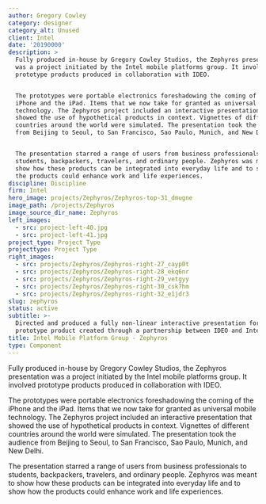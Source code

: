 ```yaml
---
author: Gregory Cowley
category: designer
category_alt: Unused
client: Intel
date: '20190000'
description: >
  Fully produced in-house by Gregory Cowley Studios, the Zephyros presentation
  was a project initiated by the Intel mobile platforms group. It involved
  prototype products produced in collaboration with IDEO.


  The prototypes were portable electronics foreshadowing the coming of the
  iPhone and the iPad. Items that we now take for granted as universal mobile
  technology. The Zephyros project included an interactive presentation that
  showed the use of hypothetical products in context. Vignettes of different
  countries around the world were simulated. The presentation took the audience
  from Beijing to Seoul, to San Francisco, Sao Paulo, Munich, and New Delhi.


  The presentation starred a range of users from business professionals to
  students, backpackers, travelers, and ordinary people. Zephyros was meant to
  show how these products can be integrated into everyday life and to show how
  the products could enhance work and life experiences.
discipline: Discipline
firm: Intel
hero_image: projects/Zephyros/Zephyros-top-31_dmugne
image_path: /projects/Zephyros
image_source_dir_name: Zephyros
left_images:
  - src: project-left-40.jpg
  - src: project-left-41.jpg
project_type: Project Type
projecttype: Project Type
right_images:
  - src: projects/Zephyros/Zephyros-right-27_cayp0t
  - src: projects/Zephyros/Zephyros-right-28_ekq6nr
  - src: projects/Zephyros/Zephyros-right-29_vetgyy
  - src: projects/Zephyros/Zephyros-right-30_csk7hm
  - src: projects/Zephyros/Zephyros-right-32_e1jdr3
slug: zephyros
status: active
subtitle: >-
  Directed and produced a fully non-linear interactive presentation for a
  prototype product created through a partnership between IDEO and Intel. 
title: Intel Mobile Platform Group - Zephyros
type: Component
---
```

Fully produced in-house by Gregory Cowley Studios, the Zephyros presentation was a project initiated by the Intel mobile platforms group. It involved prototype products produced in collaboration with IDEO.

The prototypes were portable electronics foreshadowing the coming of the iPhone and the iPad. Items that we now take for granted as universal mobile technology. The Zephyros project included an interactive presentation that showed the use of hypothetical products in context. Vignettes of different countries around the world were simulated. The presentation took the audience from Beijing to Seoul, to San Francisco, Sao Paulo, Munich, and New Delhi.

The presentation starred a range of users from business professionals to students, backpackers, travelers, and ordinary people. Zephyros was meant to show how these products can be integrated into everyday life and to show how the products could enhance work and life experiences.
